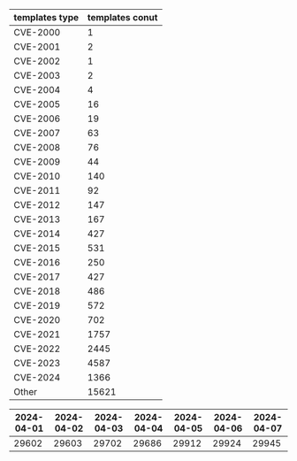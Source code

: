 | templates type | templates conut | 
| --- | --- | 
| CVE-2000 | 1 |
| CVE-2001 | 2 |
| CVE-2002 | 1 |
| CVE-2003 | 2 |
| CVE-2004 | 4 |
| CVE-2005 | 16 |
| CVE-2006 | 19 |
| CVE-2007 | 63 |
| CVE-2008 | 76 |
| CVE-2009 | 44 |
| CVE-2010 | 140 |
| CVE-2011 | 92 |
| CVE-2012 | 147 |
| CVE-2013 | 167 |
| CVE-2014 | 427 |
| CVE-2015 | 531 |
| CVE-2016 | 250 |
| CVE-2017 | 427 |
| CVE-2018 | 486 |
| CVE-2019 | 572 |
| CVE-2020 | 702 |
| CVE-2021 | 1757 |
| CVE-2022 | 2445 |
| CVE-2023 | 4587 |
| CVE-2024 | 1366 |
| Other | 15621 |


|2024-04-01 | 2024-04-02 | 2024-04-03 | 2024-04-04 | 2024-04-05 | 2024-04-06 | 2024-04-07|
|--- | ------ | ------ | ------ | ------ | ------ | ---|
|29602 | 29603 | 29702 | 29686 | 29912 | 29924 | 29945|
